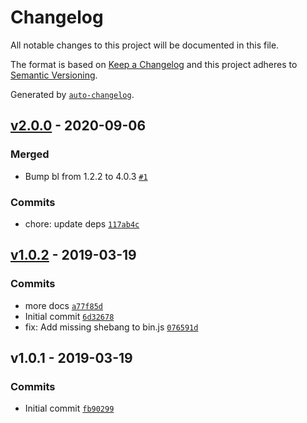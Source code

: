 # Changelog

All notable changes to this project will be documented in this file.

The format is based on [Keep a Changelog](https://keepachangelog.com/en/1.0.0/)
and this project adheres to [Semantic Versioning](https://semver.org/spec/v2.0.0.html).

Generated by [`auto-changelog`](https://github.com/CookPete/auto-changelog).

## [v2.0.0](https://github.com/bcomnes/gravatar-favicons/compare/v1.0.2...v2.0.0) - 2020-09-06

### Merged

- Bump bl from 1.2.2 to 4.0.3 [`#1`](https://github.com/bcomnes/gravatar-favicons/pull/1)

### Commits

- chore: update deps [`117ab4c`](https://github.com/bcomnes/gravatar-favicons/commit/117ab4c0cf2fcc3d466d3baf35ab634d477df5b3)

## [v1.0.2](https://github.com/bcomnes/gravatar-favicons/compare/v1.0.1...v1.0.2) - 2019-03-19

### Commits

- more docs [`a77f85d`](https://github.com/bcomnes/gravatar-favicons/commit/a77f85d2b26eb2bd4475bb02ea2d9bc3b862b12b)
- Initial commit [`6d32678`](https://github.com/bcomnes/gravatar-favicons/commit/6d326786913a3cfab1199ce693decb8715af8e72)
- fix: Add missing shebang to bin.js [`076591d`](https://github.com/bcomnes/gravatar-favicons/commit/076591db44ccad1c81a4a97f20855b062c4ad395)

## v1.0.1 - 2019-03-19

### Commits

- Initial commit [`fb90299`](https://github.com/bcomnes/gravatar-favicons/commit/fb902995c19cccbd34b41bdfdfa023d0825acc3c)
